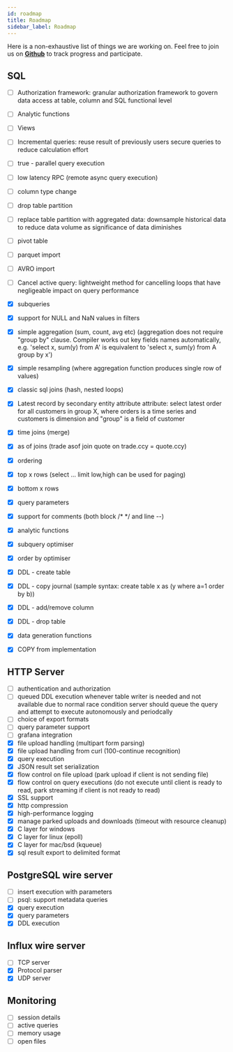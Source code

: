 ```yaml
---
id: roadmap
title: Roadmap
sidebar_label: Roadmap
---
```


Here is a non-exhaustive list of things we are working on. Feel free to join us on 
**[Github]('https://github.com/questdb/questdb')** to track progress and participate.

## SQL
- [ ] Authorization framework:
        granular authorization framework to govern data access at table, column and SQL functional level
- [ ] Analytic functions
- [ ] Views
- [ ] Incremental queries: reuse result of previously users secure queries to reduce calculation effort
- [ ] true - parallel query execution
- [ ] low latency RPC (remote async query execution)
- [ ] column type change
- [ ] drop table partition
- [ ] replace table partition with aggregated data: downsample historical data to reduce data volume as significance of data diminishes
- [ ] pivot table
- [ ] parquet import
- [ ] AVRO import
- [ ] Cancel active query: lightweight method for cancelling loops that have negligeable impact on query performance

- [x] subqueries
- [x] support for NULL and NaN values in filters
- [x] simple aggregation (sum, count, avg etc)
        (aggregation does not require "group by" clause. Compiler works out
        key fields names automatically, e.g. 'select x, sum(y) from A' is
        equivalent to 'select x, sum(y) from A group by x')
- [x] simple resampling (where aggregation function produces single row of values)
- [x] classic sql joins (hash, nested loops)
- [x] Latest record by secondary entity attribute attribute: select latest order for all customers in group X, where
    orders is a time series and customers is dimension and "group" is a field of customer
- [x] time joins (merge)
- [x] as of joins (trade asof join quote on trade.ccy = quote.ccy)
- [x] ordering
- [x] top x rows (select ... limit low,high can be used for paging)
- [x] bottom x rows
- [x] query parameters
- [x] support for comments (both block /* */ and line --)
- [x] analytic functions
- [x] subquery optimiser
- [x] order by optimiser
- [x] DDL - create table
- [x] DDL - copy journal (sample syntax: create table x as (y where a=1 order by b))
- [x] DDL - add/remove column
- [x] DDL - drop table
- [x] data generation functions
- [x] COPY from implementation


## HTTP Server
- [ ] authentication and authorization
- [ ] queued DDL execution
        whenever table writer is needed and not available due to normal race condition server should
        queue the query and attempt to execute autonomously and periodcally
- [ ] choice of export formats
- [ ] query parameter support
- [ ] grafana integration
- [x] file upload handling (multipart form parsing)
- [x] file upload handling from curl (100-continue recognition)
- [x] query execution
- [x] JSON result set serialization
- [x] flow control on file upload (park upload if client is not sending file)
- [x] flow control on query executions (do not execute until client is ready to read, park streaming if client is not ready to read)
- [x] SSL support
- [x] http compression
- [x] high-performance logging
- [x] manage parked uploads and downloads (timeout with resource cleanup)
- [x] C layer for windows
- [x] C layer for linux (epoll)
- [x] C layer for mac/bsd (kqueue)
- [x] sql result export to delimited format

## PostgreSQL wire server
- [ ] insert execution with parameters 
- [ ] psql: support metadata queries 
- [x] query execution
- [x] query parameters
- [x] DDL execution

## Influx wire server
- [ ] TCP server
- [x] Protocol parser
- [x] UDP server

## Monitoring
- [ ] session details
- [ ] active queries
- [ ] memory usage
- [ ] open files
